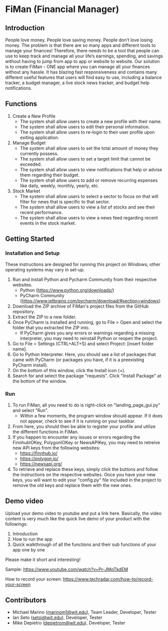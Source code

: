 # FiMan (Financial Manager)

## Introduction
People love money. People love saving money. People don’t love losing money. The problem is that there are so many apps and different tools to manage your finances! Therefore, there needs to be a tool that people can use to keep track and manage all your life’s earnings, spending, and savings without having to jump from app to app or website to website. Our solution is to create FiMan - ONE app where you can manage all your finances without any hassle. It has blazing fast responsiveness and contains many different useful features that users will find easy to use, including a balance tracker, a budget manager, a live stock news tracker, and budget help notifications.

## Functions
1. Create a New Profile
	* The system shall allow users to create a new profile with their name.
	* The system shall allow users to edit their personal information.
	* The system shall allow users to re-login to their user profile upon exiting application.
2.  Manage Budget
	* The system shall allow users to set the total amount of money they currently possess.
	* The system shall allow users to set a target limit that cannot be exceeded.
	* The system shall allow users to view notifications that help or advise them regarding their budget.
	* The system shall allow users to add or remove recurring expenses like daily, weekly, monthly, yearly, etc.
3. Stock Market
	* The system shall allow users to select a sector to focus on that will filter for news that is specific to that sector.
	* The system shall allow users to view a list of stocks and see their recent performance.
	* The system shall allow users to view a news feed regarding recent events in the stock market.

## Getting Started
### Installation and Setup
These instructions are designed for running this project on Windows; other operating systems may vary in set-up. 
1. Run and install Python and Pycharm Community from their respective websites.
	* Python (https://www.python.org/downloads/)
	* PyCharm Community (https://www.jetbrains.com/pycharm/download/#section=windows)
2. Download the ZIP archive of FiMan's project files from the GitHub repository.
3. Extract the ZIP to a new folder.
4. Once PyCharm is installed and running, go to File > Open and select the folder that you extracted the ZIP into.
	* If PyCharm gives you any errors or warnings regarding a missing interpreter, you may need to reinstall Python or reopen the project.
5. Go to File > Settings (CTRL+ALT+S) and select Project: [insert folder name]. 
6. Go to Python Interpreter. Here, you should see a list of packages that came with PyCharm (or packages you have, if it is a preexisting PyCharm install).
7. On the bottom of this window, click the Install icon (+).
8. Search for and select the package "requests". Click "Install Package" at the bottom of the window.
### Run
1. To run FiMan, all you need to do is right-click on "landing_page_gui.py" and select "Run". 
	* Within a few moments, the program window should appear. If it does not appear, check to see if it is running on your taskbar.
2. From here, you should then be able to register your profile and utilize the different functions in FiMan.
3. If you happen to encounter any issues or errors regarding the FinnhubIOKey, PolygonIOKey or NewsAPIKey, you may need to retreive new API keys from the following websites:
	* https://finnhub.io/
	* https://polygon.io/
	* https://newsapi.org/
4. To retrieve and replace these keys, simply click the buttons and follow the instructions on the respective websites. Once you have your new keys, you will want to edit your "config.py" file included in the project to remove the old keys and replace them with the new ones. 

## Demo video

Upload your demo video to youtube and put a link here. Basically, the video content is very much like the quick live demo of your product with the followings:
1. Introduction
2. How to run the app
3. Quick walkthrough of all the functions and their sub functions of your app one by one

Please make it short and interesting!

Sample: https://www.youtube.com/watch?v=Pr-JMqTkdEM

How to record your screen: https://www.techradar.com/how-to/record-your-screen

## Contributors

* Michael Marino (marinom1@wit.edu), Team Leader, Developer, Tester
* Ian Seto (setoi@wit.edu), Developer, Tester
* Mike Depietro (depietrom@wit.edu), Developer, Tester
